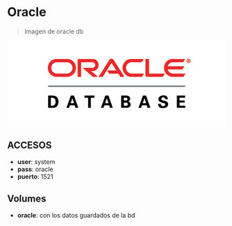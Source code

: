 
# Oracle

> Imagen de oracle db

![alt text](img/oracle.jpg)

## ACCESOS

* **user**: system
* **pass**: oracle
* **puerto**: 1521


## Volumes

* **oracle**: con los datos guardados de la bd
